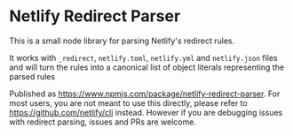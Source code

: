 # Netlify Redirect Parser

This is a small node library for parsing Netlify's redirect rules.

It works with `_redirect`, `netlify.toml`, `netlify.yml` and `netlify.json` files and will
turn the rules into a canonical list of object literals representing
the parsed rules

Published as https://www.npmjs.com/package/netlify-redirect-parser. For most users, you are not meant to use this directly, please refer to https://github.com/netlify/cli instead. However if you are debugging issues with redirect parsing, issues and PRs are welcome.
